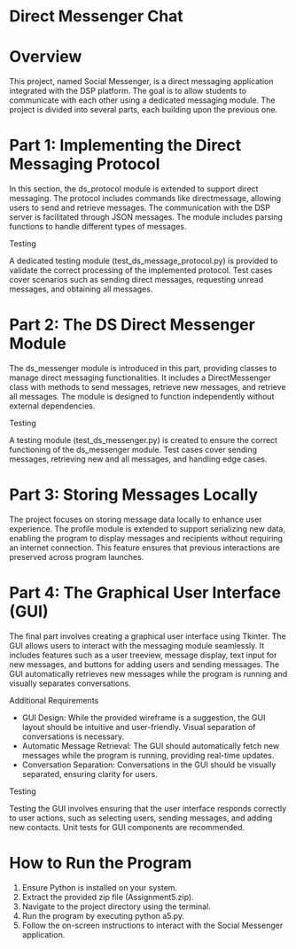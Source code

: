 # Direct Messenger Chat

# Overview
This project, named Social Messenger, is a direct messaging application integrated with the DSP platform. The goal is to allow students to communicate with each other using a dedicated messaging module. The project is divided into several parts, each building upon the previous one.

# Part 1: Implementing the Direct Messaging Protocol
In this section, the ds_protocol module is extended to support direct messaging. The protocol includes commands like directmessage, allowing users to send and retrieve messages. The communication with the DSP server is facilitated through JSON messages. The module includes parsing functions to handle different types of messages.

Testing

A dedicated testing module (test_ds_message_protocol.py) is provided to validate the correct processing of the implemented protocol. Test cases cover scenarios such as sending direct messages, requesting unread messages, and obtaining all messages.

# Part 2: The DS Direct Messenger Module
The ds_messenger module is introduced in this part, providing classes to manage direct messaging functionalities. It includes a DirectMessenger class with methods to send messages, retrieve new messages, and retrieve all messages. The module is designed to function independently without external dependencies.

Testing

A testing module (test_ds_messenger.py) is created to ensure the correct functioning of the ds_messenger module. Test cases cover sending messages, retrieving new and all messages, and handling edge cases.

# Part 3: Storing Messages Locally
The project focuses on storing message data locally to enhance user experience. The profile module is extended to support serializing new data, enabling the program to display messages and recipients without requiring an internet connection. This feature ensures that previous interactions are preserved across program launches.

# Part 4: The Graphical User Interface (GUI)
The final part involves creating a graphical user interface using Tkinter. The GUI allows users to interact with the messaging module seamlessly. It includes features such as a user treeview, message display, text input for new messages, and buttons for adding users and sending messages. The GUI automatically retrieves new messages while the program is running and visually separates conversations.

Additional Requirements
- GUI Design: While the provided wireframe is a suggestion, the GUI layout should be intuitive and user-friendly. Visual separation of conversations is necessary.
- Automatic Message Retrieval: The GUI should automatically fetch new messages while the program is running, providing real-time updates.
- Conversation Separation: Conversations in the GUI should be visually separated, ensuring clarity for users.

Testing

Testing the GUI involves ensuring that the user interface responds correctly to user actions, such as selecting users, sending messages, and adding new contacts. Unit tests for GUI components are recommended.

# How to Run the Program
1. Ensure Python is installed on your system.
2. Extract the provided zip file (Assignment5.zip).
3. Navigate to the project directory using the terminal.
4. Run the program by executing python a5.py.
5. Follow the on-screen instructions to interact with the Social Messenger application.